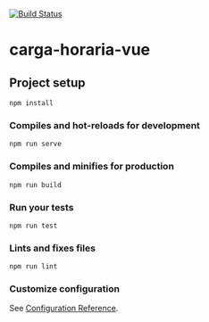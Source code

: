 [![Build Status](https://travis-ci.com/CarlosCampos63/carga-horaria-vue.svg?branch=master)](https://travis-ci.com/CarlosCampos63/carga-horaria-vue)
# carga-horaria-vue 

## Project setup
```
npm install
```

### Compiles and hot-reloads for development
```
npm run serve
```

### Compiles and minifies for production
```
npm run build
```

### Run your tests
```
npm run test
```

### Lints and fixes files
```
npm run lint
```

### Customize configuration
See [Configuration Reference](https://cli.vuejs.org/config/).

